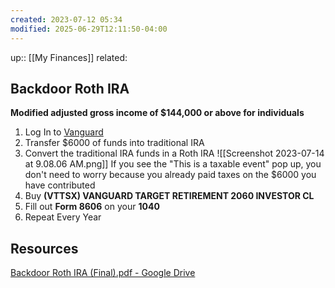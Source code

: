 ```yaml
---
created: 2023-07-12 05:34
modified: 2025-06-29T12:11:50-04:00
---
```

up::  [[My Finances]]
related:

## Backdoor Roth IRA
**Modified adjusted gross income of $144,000 or above for individuals**
1. Log In to [Vanguard](https://investor.vanguard.com/my-account/log-on)
2. Transfer $6000 of funds into traditional IRA
3. Convert the traditional IRA funds in a Roth IRA
	![[Screenshot 2023-07-14 at 9.08.06 AM.png]]
		If you see the "This is a taxable event" pop up, you don't need to worry because you already paid taxes on the $6000 you have contributed
3. Buy **(VTTSX) VANGUARD TARGET RETIREMENT 2060 INVESTOR CL**
4. Fill out **Form 8606** on your **1040**
5. Repeat Every Year

## Resources
[Backdoor Roth IRA (Final).pdf - Google Drive](https://drive.google.com/file/d/13i3DOHV23vn0GrjXig_BMWvXZjjT7gaq/view?usp=sharing)
